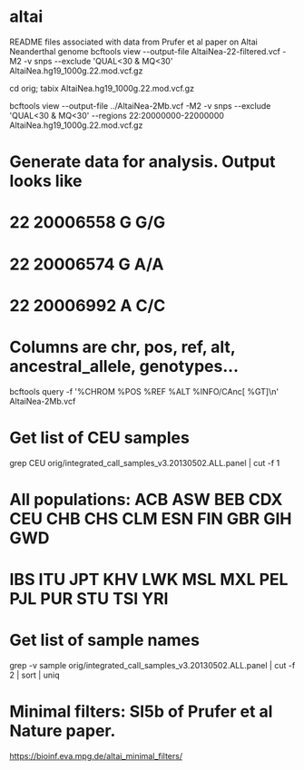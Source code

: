 # altai
README files associated with data from Prufer et al paper on Altai Neanderthal genome
bcftools view --output-file AltaiNea-22-filtered.vcf -M2 -v snps --exclude 'QUAL<30 & MQ<30' AltaiNea.hg19_1000g.22.mod.vcf.gz


cd orig; tabix AltaiNea.hg19_1000g.22.mod.vcf.gz

bcftools view --output-file ../AltaiNea-2Mb.vcf -M2 -v snps --exclude 'QUAL<30 & MQ<30' --regions 22:20000000-22000000 AltaiNea.hg19_1000g.22.mod.vcf.gz


# Generate data for analysis. Output looks like
# 22 20006558 G G/G
# 22 20006574 G A/A
# 22 20006992 A C/C
# Columns are chr, pos, ref, alt, ancestral_allele, genotypes...
bcftools query -f '%CHROM %POS %REF %ALT %INFO/CAnc[ %GT]\n' AltaiNea-2Mb.vcf

# Get list of CEU samples
grep CEU orig/integrated_call_samples_v3.20130502.ALL.panel | cut -f 1

# All populations: ACB ASW BEB CDX CEU CHB CHS CLM ESN FIN GBR GIH GWD
# IBS ITU JPT KHV LWK MSL MXL PEL PJL PUR STU TSI YRI

# Get list of sample names
grep -v sample orig/integrated_call_samples_v3.20130502.ALL.panel | cut -f 2 | sort | uniq

# Minimal filters: SI5b of Prufer et al Nature paper.
https://bioinf.eva.mpg.de/altai_minimal_filters/
